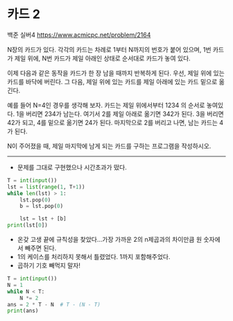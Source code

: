 # 카드 2
백준 실버4
https://www.acmicpc.net/problem/2164

N장의 카드가 있다. 각각의 카드는 차례로 1부터 N까지의 번호가 붙어 있으며, 1번 카드가 제일 위에, N번 카드가 제일 아래인 상태로 순서대로 카드가 놓여 있다.

이제 다음과 같은 동작을 카드가 한 장 남을 때까지 반복하게 된다. 우선, 제일 위에 있는 카드를 바닥에 버린다. 그 다음, 제일 위에 있는 카드를 제일 아래에 있는 카드 밑으로 옮긴다.

예를 들어 N=4인 경우를 생각해 보자. 카드는 제일 위에서부터 1234 의 순서로 놓여있다. 1을 버리면 234가 남는다. 여기서 2를 제일 아래로 옮기면 342가 된다. 3을 버리면 42가 되고, 4를 밑으로 옮기면 24가 된다. 마지막으로 2를 버리고 나면, 남는 카드는 4가 된다.

N이 주어졌을 때, 제일 마지막에 남게 되는 카드를 구하는 프로그램을 작성하시오.

---

* 문제를 그대로 구현했으나 시간초과가 떴다.

```python
T = int(input())
lst = list(range(1, T+1))
while len(lst) > 1:
    lst.pop(0)
    b = lst.pop(0)

    lst = lst + [b]
print(lst[0])
```

* 온갖 고생 끝에 규칙성을 찾았다...가장 가까운 2의 n제곱과의 차이만큼 원 숫자에서 빼주면 된다.
* 1의 케이스를 처리하지 못해서 틀렸었다. 1까지 포함해주었다.
* 곱하기 기호 빼먹지 말자!

```python
T = int(input())
N = 1
while N < T:
    N *= 2
ans = 2 * T - N  # T - (N - T)
print(ans)
```